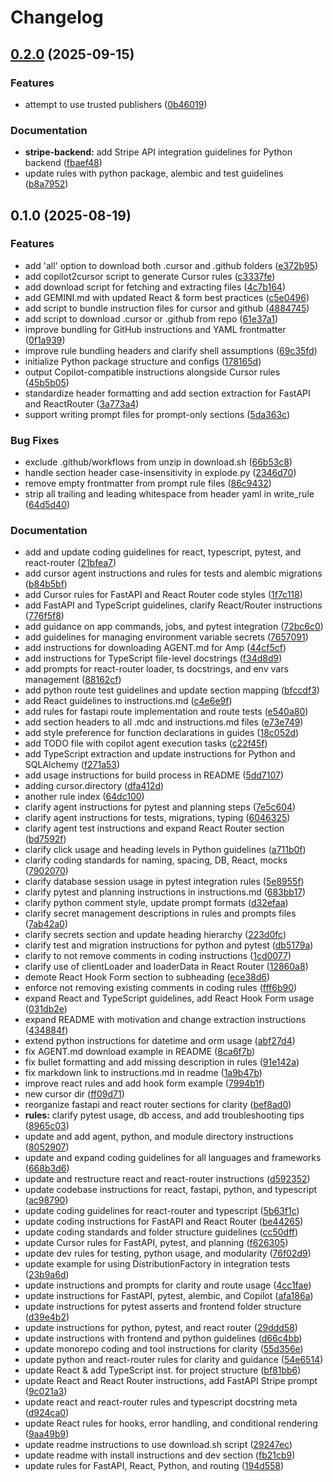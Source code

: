 # Changelog

## [0.2.0](https://github.com/iloveitaly/llm-ide-rules/compare/v0.1.0...v0.2.0) (2025-09-15)


### Features

* attempt to use trusted publishers ([0b46019](https://github.com/iloveitaly/llm-ide-rules/commit/0b460192ef1bd548d0cbc1c4a245368cbaedf5b4))


### Documentation

* **stripe-backend:** add Stripe API integration guidelines for Python backend ([fbaef48](https://github.com/iloveitaly/llm-ide-rules/commit/fbaef48f24946907c9342dc67df3b15a4a785a34))
* update rules with python package, alembic and test guidelines ([b8a7952](https://github.com/iloveitaly/llm-ide-rules/commit/b8a79527285dbe664ba27acb213cc26ff13f3250))

## 0.1.0 (2025-08-19)


### Features

* add 'all' option to download both .cursor and .github folders ([e372b95](https://github.com/iloveitaly/llm_ide_rules/commit/e372b954872f6e197dbd4540ecef83fd589b91b8))
* add copilot2cursor script to generate Cursor rules ([c3337fe](https://github.com/iloveitaly/llm_ide_rules/commit/c3337fe402afae7fcc0ee87fb27c5fb9f8fea222))
* add download script for fetching and extracting files ([4c7b164](https://github.com/iloveitaly/llm_ide_rules/commit/4c7b1644125bd6098a5f53be577aef7008e37565))
* add GEMINI.md with updated React & form best practices ([c5e0496](https://github.com/iloveitaly/llm_ide_rules/commit/c5e0496464a67435ec4e95e7ab7cc2d43232a837))
* add script to bundle instruction files for cursor and github ([4884745](https://github.com/iloveitaly/llm_ide_rules/commit/4884745c9be7f88ec0fb744e4d590a571bafa95c))
* add script to download .cursor or .github from repo ([61e37a1](https://github.com/iloveitaly/llm_ide_rules/commit/61e37a191fd10a8aba1d7cc008fce69f464ef92f))
* improve bundling for GitHub instructions and YAML frontmatter ([0f1a939](https://github.com/iloveitaly/llm_ide_rules/commit/0f1a93974e9d2999707e1b484e6ebfa2dc7dd783))
* improve rule bundling headers and clarify shell assumptions ([69c35fd](https://github.com/iloveitaly/llm_ide_rules/commit/69c35fd4a925fda8c2afe04827512a947f151f7d))
* initialize Python package structure and configs ([178165d](https://github.com/iloveitaly/llm_ide_rules/commit/178165d0abd5f5d901b6e30c008075c3d5e0e9a7))
* output Copilot-compatible instructions alongside Cursor rules ([45b5b05](https://github.com/iloveitaly/llm_ide_rules/commit/45b5b05c3cd63611ca6c4604fe823dd001eb44b2))
* standardize header formatting and add section extraction for FastAPI and ReactRouter ([3a773a4](https://github.com/iloveitaly/llm_ide_rules/commit/3a773a4e7d5669cd9d5faae96090a92bd87b07ae))
* support writing prompt files for prompt-only sections ([5da363c](https://github.com/iloveitaly/llm_ide_rules/commit/5da363c7e566fff0ec0c0af8350ee7ccdc3b5cb8))


### Bug Fixes

* exclude .github/workflows from unzip in download.sh ([66b53c8](https://github.com/iloveitaly/llm_ide_rules/commit/66b53c8335cbd1ce9102f0821cefa7c82104bc66))
* handle section header case-insensitivity in explode.py ([2346d70](https://github.com/iloveitaly/llm_ide_rules/commit/2346d70cc7245f7b3b0a195b8040eeac312e9252))
* remove empty frontmatter from prompt rule files ([86c9432](https://github.com/iloveitaly/llm_ide_rules/commit/86c9432decd06c6b60af99df5a192bf0fdf2ac90))
* strip all trailing and leading whitespace from header yaml in write_rule ([64d5d40](https://github.com/iloveitaly/llm_ide_rules/commit/64d5d405ee445357bbd75026c6b6ca739d85d94d))


### Documentation

* add and update coding guidelines for react, typescript, pytest, and react-router ([21bfea7](https://github.com/iloveitaly/llm_ide_rules/commit/21bfea7dd2c811b857802767000e25c7a53fb05e))
* add cursor agent instructions and rules for tests and alembic migrations ([b84b5bf](https://github.com/iloveitaly/llm_ide_rules/commit/b84b5bf188d8d53286fda613e182ed541dd3e142))
* add Cursor rules for FastAPI and React Router code styles ([1f7c118](https://github.com/iloveitaly/llm_ide_rules/commit/1f7c118a5ffa5d6947273580459e4cb7c0230239))
* add FastAPI and TypeScript guidelines, clarify React/Router instructions ([776f5f8](https://github.com/iloveitaly/llm_ide_rules/commit/776f5f84fff4170793f961d4e1135d1990f21e1f))
* add guidance on app commands, jobs, and pytest integration ([72bc6c0](https://github.com/iloveitaly/llm_ide_rules/commit/72bc6c0ef71d61f229938fac7ce17a89c481ef3a))
* add guidelines for managing environment variable secrets ([7657091](https://github.com/iloveitaly/llm_ide_rules/commit/7657091bec4b19f60bea502a1ecca4c58987e23b))
* add instructions for downloading AGENT.md for Amp ([44cf5cf](https://github.com/iloveitaly/llm_ide_rules/commit/44cf5cf2cda94c8a45870208f08d210189044671))
* add instructions for TypeScript file-level docstrings ([f34d8d9](https://github.com/iloveitaly/llm_ide_rules/commit/f34d8d90e949b1476486e770856fb87a87bce5f2))
* add prompts for react-router loader, ts docstrings, and env vars management ([88162cf](https://github.com/iloveitaly/llm_ide_rules/commit/88162cf1b3ef9f5b5705bd7ae9a0d06e9f3ad471))
* add python route test guidelines and update section mapping ([bfccdf3](https://github.com/iloveitaly/llm_ide_rules/commit/bfccdf3d539e24e26e4d2846536be4d7f29d6637))
* add React guidelines to instructions.md ([c4e6e9f](https://github.com/iloveitaly/llm_ide_rules/commit/c4e6e9fb71dcc48e6265b01c55232bab57b8d1fd))
* add rules for fastapi route implementation and route tests ([e540a80](https://github.com/iloveitaly/llm_ide_rules/commit/e540a80ae2594aaedb35b87791085de32cdfa516))
* add section headers to all .mdc and instructions.md files ([e73e749](https://github.com/iloveitaly/llm_ide_rules/commit/e73e749529ae9da33ebf3a0b06d2e1757f15fa77))
* add style preference for function declarations in guides ([18c052d](https://github.com/iloveitaly/llm_ide_rules/commit/18c052d00799b327273ed5c5794e3b86feb63ef3))
* add TODO file with copilot agent execution tasks ([c22f45f](https://github.com/iloveitaly/llm_ide_rules/commit/c22f45f1dce972142eb68e039b3144f87cfd12fb))
* add TypeScript extraction and update instructions for Python and SQLAlchemy ([f271a53](https://github.com/iloveitaly/llm_ide_rules/commit/f271a5397d3767bb612da79248a3daf6dc743961))
* add usage instructions for build process in README ([5dd7107](https://github.com/iloveitaly/llm_ide_rules/commit/5dd7107a524cd22dba5348f1ceb0905de2d361ec))
* adding cursor.directory ([dfa412d](https://github.com/iloveitaly/llm_ide_rules/commit/dfa412d42eff9c1e55328b66b1483bfc1b0ed0df))
* another rule index ([64dc100](https://github.com/iloveitaly/llm_ide_rules/commit/64dc10089586c6a8250245fca6a747b8715ba70a))
* clarify agent instructions for pytest and planning steps ([7e5c604](https://github.com/iloveitaly/llm_ide_rules/commit/7e5c60407974947f13d81a256257289362964e13))
* clarify agent instructions for tests, migrations, typing ([6046325](https://github.com/iloveitaly/llm_ide_rules/commit/6046325cc07f5149133329fd2dde350945bbe241))
* clarify agent test instructions and expand React Router section ([bd7592f](https://github.com/iloveitaly/llm_ide_rules/commit/bd7592f82e84b344b26a1348b81b1237973a7578))
* clarify click usage and heading levels in Python guidelines ([a711b0f](https://github.com/iloveitaly/llm_ide_rules/commit/a711b0fb427b75aa7c8a7d0d74a6a058f9867be6))
* clarify coding standards for naming, spacing, DB, React, mocks ([7902070](https://github.com/iloveitaly/llm_ide_rules/commit/7902070409037155168f4eaada753565dbfdfca7))
* clarify database session usage in pytest integration rules ([5e8955f](https://github.com/iloveitaly/llm_ide_rules/commit/5e8955f0a5261321627240e12c2e8602396d57f3))
* clarify pytest and planning instructions in instructions.md ([683bb17](https://github.com/iloveitaly/llm_ide_rules/commit/683bb17d728b30b78a27cf16d53edb373bb26ddb))
* clarify python comment style, update prompt formats ([d32efaa](https://github.com/iloveitaly/llm_ide_rules/commit/d32efaae33226a79b4cf702b1450547dc960da79))
* clarify secret management descriptions in rules and prompts files ([7ab42a0](https://github.com/iloveitaly/llm_ide_rules/commit/7ab42a07ee7c1980f5e5b036df9ea266c160d9b7))
* clarify secrets section and update heading hierarchy ([223d0fc](https://github.com/iloveitaly/llm_ide_rules/commit/223d0fc3c576bf5e27231d2eefb6f146df6ce0c4))
* clarify test and migration instructions for python and pytest ([db5179a](https://github.com/iloveitaly/llm_ide_rules/commit/db5179a1abad313b82e8eb2238dbf54034d64774))
* clarify to not remove comments in coding instructions ([1cd0077](https://github.com/iloveitaly/llm_ide_rules/commit/1cd00777e8e7f0bfd7d178be78ef23a79cb890f7))
* clarify use of clientLoader and loaderData in React Router ([12860a8](https://github.com/iloveitaly/llm_ide_rules/commit/12860a811b99ff7bf25cfaf07fd2f7513f6cb90b))
* demote React Hook Form section to subheading ([ece38d6](https://github.com/iloveitaly/llm_ide_rules/commit/ece38d6cf4e7e80da4b24a46cb2c2670d1583546))
* enforce not removing existing comments in coding rules ([fff6b90](https://github.com/iloveitaly/llm_ide_rules/commit/fff6b909ee2456d6f3e2699084960aba7f663a0c))
* expand React and TypeScript guidelines, add React Hook Form usage ([031db2e](https://github.com/iloveitaly/llm_ide_rules/commit/031db2ee678d612b5c4a3af3ffb9a0f0a235578b))
* expand README with motivation and change extraction instructions ([434884f](https://github.com/iloveitaly/llm_ide_rules/commit/434884f5e5d086bcc97153765146b7aee4ab941f))
* extend python instructions for datetime and orm usage ([abf27d4](https://github.com/iloveitaly/llm_ide_rules/commit/abf27d4c46bda1982f98c039fdd9d70e3737081d))
* fix AGENT.md download example in README ([8ca6f7b](https://github.com/iloveitaly/llm_ide_rules/commit/8ca6f7b3247ff27f3c48298812ef9039e45170a5))
* fix bullet formatting and add missing description in rules ([91e142a](https://github.com/iloveitaly/llm_ide_rules/commit/91e142a4ba3ac519122147517e6449272c5de930))
* fix markdown link to instructions.md in readme ([1a9b47b](https://github.com/iloveitaly/llm_ide_rules/commit/1a9b47b2b7dc414311c25483c5b3d9110d48ad34))
* improve react rules and add hook form example ([7994b1f](https://github.com/iloveitaly/llm_ide_rules/commit/7994b1fd14d49b489d605a70a8e214413a4a8478))
* new cursor dir ([ff09d71](https://github.com/iloveitaly/llm_ide_rules/commit/ff09d71459f06e5b0bfa101aae687268cf7a440e))
* reorganize fastapi and react router sections for clarity ([bef8ad0](https://github.com/iloveitaly/llm_ide_rules/commit/bef8ad09988759796915b3ebdd9f05ac69c99e0a))
* **rules:** clarify pytest usage, db access, and add troubleshooting tips ([8965c03](https://github.com/iloveitaly/llm_ide_rules/commit/8965c03cfe262f720c95fcbb465306fbec5fcc3a))
* update and add agent, python, and module directory instructions ([8052907](https://github.com/iloveitaly/llm_ide_rules/commit/8052907b2f21f327bb6f45925bc6e6f828cab611))
* update and expand coding guidelines for all languages and frameworks ([668b3d6](https://github.com/iloveitaly/llm_ide_rules/commit/668b3d67d4da55e91783286c558d17fe8f35a26b))
* update and restructure react and react-router instructions ([d592352](https://github.com/iloveitaly/llm_ide_rules/commit/d59235249025652d728e849a91257997afe4157b))
* update codebase instructions for react, fastapi, python, and typescript ([ac98790](https://github.com/iloveitaly/llm_ide_rules/commit/ac9879011e11f4f72e5c74dccd8c4fcb392f42d7))
* update coding guidelines for react-router and typescript ([5b63f1c](https://github.com/iloveitaly/llm_ide_rules/commit/5b63f1cc560fecf1193cd47a17515b91526653d8))
* update coding instructions for FastAPI and React Router ([be44265](https://github.com/iloveitaly/llm_ide_rules/commit/be442657921170771432c6f6a5232ae56274e0df))
* update coding standards and folder structure guidelines ([cc50dff](https://github.com/iloveitaly/llm_ide_rules/commit/cc50dffaa95bd5641c578dc119dfcb0e342a6492))
* update Cursor rules for FastAPI, pytest, and planning ([f626305](https://github.com/iloveitaly/llm_ide_rules/commit/f626305770444266bfe0488b1ea1104a8b298842))
* update dev rules for testing, python usage, and modularity ([76f02d9](https://github.com/iloveitaly/llm_ide_rules/commit/76f02d90f58a8eee3fd53976e448de5a79377b52))
* update example for using DistributionFactory in integration tests ([23b9a6d](https://github.com/iloveitaly/llm_ide_rules/commit/23b9a6d380fb11e65b806b98839ae23253c3c886))
* update instructions and prompts for clarity and route usage ([4cc1fae](https://github.com/iloveitaly/llm_ide_rules/commit/4cc1fae1a8948c59b34a599605e1c5c6f0d231ed))
* update instructions for FastAPI, pytest, alembic, and Copilot ([afa186a](https://github.com/iloveitaly/llm_ide_rules/commit/afa186a7cb78ac458f093b2a2019e0397fbfb884))
* update instructions for pytest asserts and frontend folder structure ([d39e4b2](https://github.com/iloveitaly/llm_ide_rules/commit/d39e4b2e23bf9d469af604a909c00fec69ca77db))
* update instructions for python, pytest, and react router ([29ddd58](https://github.com/iloveitaly/llm_ide_rules/commit/29ddd58c25ced4baa9810bb6f1b6979536cd2e34))
* update instructions with frontend and python guidelines ([d66c4bb](https://github.com/iloveitaly/llm_ide_rules/commit/d66c4bbbedb6a03f6eb78ad22db4a1feffd13a05))
* update monorepo coding and tool instructions for clarity ([55d356e](https://github.com/iloveitaly/llm_ide_rules/commit/55d356e7d692cf5b33a3206c3425c682140418e7))
* update python and react-router rules for clarity and guidance ([54e6514](https://github.com/iloveitaly/llm_ide_rules/commit/54e65143cfba77096460256e9642bead146978c8))
* update React & add TypeScript inst. for project structure ([bf81bb6](https://github.com/iloveitaly/llm_ide_rules/commit/bf81bb6205987347b3c403141bdaa4b43d02badd))
* update React and React Router instructions, add FastAPI Stripe prompt ([9c021a3](https://github.com/iloveitaly/llm_ide_rules/commit/9c021a31d41ab55bdd0623e685e1c87c0b386861))
* update react and react-router rules and typescript docstring meta ([d924ca0](https://github.com/iloveitaly/llm_ide_rules/commit/d924ca0fd2686c7375cb9ee799353a1485907d7b))
* update React rules for hooks, error handling, and conditional rendering ([9aa49b9](https://github.com/iloveitaly/llm_ide_rules/commit/9aa49b9e5d699ead65c383d99476221376255695))
* update readme instructions to use download.sh script ([29247ec](https://github.com/iloveitaly/llm_ide_rules/commit/29247ec42a0c7a423508bef2966f1fecc041b6e5))
* update readme with install instructions and dev section ([fb21cb9](https://github.com/iloveitaly/llm_ide_rules/commit/fb21cb9e036b26105032088941e3a3b315a3f56d))
* update rules for FastAPI, React, Python, and routing ([194d558](https://github.com/iloveitaly/llm_ide_rules/commit/194d55865499a70442f96ae6bab599a95176a5a7))
